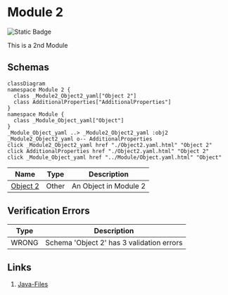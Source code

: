 # Module 2
![Static Badge](https://img.shields.io/badge/Validator%20Errors-1-red)

This is a 2nd Module

## Schemas
```mermaid
classDiagram
namespace Module 2 {
  class _Module2_Object2_yaml["Object 2"]
  class AdditionalProperties["AdditionalProperties"]
}
namespace Module {
  class _Module_Object_yaml["Object"]
}
_Module_Object_yaml ..> _Module2_Object2_yaml :obj2
_Module2_Object2_yaml o-- AdditionalProperties 
click _Module2_Object2_yaml href "./Object2.yaml.html" "Object 2"
click AdditionalProperties href "./Object2.yaml.html" "Object 2"
click _Module_Object_yaml href "../Module/Object.yaml.html" "Object"
```
| Name | Type | Description |
|------|-----|-------------|
| [Object 2](./Object2.yaml.md) | Other | An Object in Module 2 |

## Verification Errors
| Type | Description |
|------|-------------|
| WRONG | Schema &#x27;Object 2&#x27; has 3 validation errors |

## Links
1. [Java-Files](./java)
